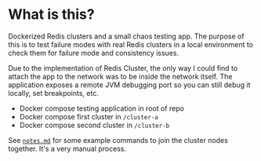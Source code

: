 What is this?
================

Dockerized Redis clusters and a small chaos testing app. The purpose of this is to test failure modes with real Redis clusters in a local environment to check them for failure mode and consistency issues.

Due to the implementation of Redis Cluster, the only way I could find to attach the app to the network was to be inside the network itself. The application exposes a remote JVM debugging port so you can still debug it locally, set breakpoints, etc.

- Docker compose testing application in root of repo
- Docker compose first cluster in `/cluster-a`
- Docker compose second cluster in `/cluster-b`

See [`notes.md`](notes.md) for some example commands to join the cluster nodes together. It's a very manual process.
